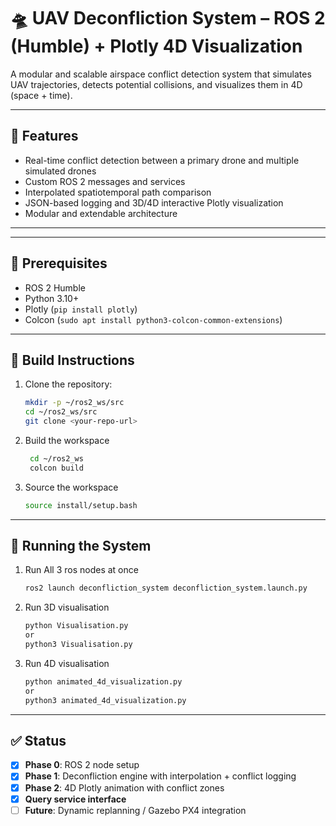 # 🛸 UAV Deconfliction System – ROS 2 (Humble) + Plotly 4D Visualization

A modular and scalable airspace conflict detection system that simulates UAV trajectories, detects potential collisions, and visualizes them in 4D (space + time).

---

## 🚀 Features

- Real-time conflict detection between a primary drone and multiple simulated drones  
- Custom ROS 2 messages and services  
- Interpolated spatiotemporal path comparison  
- JSON-based logging and 3D/4D interactive Plotly visualization  
- Modular and extendable architecture  

---
---

## 🧪 Prerequisites

- ROS 2 Humble
- Python 3.10+
- Plotly (`pip install plotly`)
- Colcon (`sudo apt install python3-colcon-common-extensions`)

---

## 🔧 Build Instructions

1. Clone the repository:
   ```bash
   mkdir -p ~/ros2_ws/src
   cd ~/ros2_ws/src
   git clone <your-repo-url>

2. Build the workspace
   ```bash
    cd ~/ros2_ws
    colcon build
3. Source the workspace
    ```bash
    source install/setup.bash
---
## 🚦 Running the System

1. Run All 3 ros nodes at once
   ```bash
   ros2 launch deconfliction_system deconfliction_system.launch.py

2. Run 3D visualisation
   ```bash
   python Visualisation.py
   or
   python3 Visualisation.py
   
3. Run 4D visualisation
   ```bash
   python animated_4d_visualization.py
   or
   python3 animated_4d_visualization.py

---
## ✅ Status

- [x] **Phase 0**: ROS 2 node setup
- [x] **Phase 1**: Deconfliction engine with interpolation + conflict logging
- [x] **Phase 2**: 4D Plotly animation with conflict zones
- [x] **Query service interface**
- [ ] **Future**: Dynamic replanning / Gazebo PX4 integration
